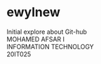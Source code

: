 # ewylnew
Initial explore about Git-hub <br>
MOHAMED AFSAR I <br>
INFORMATION TECHNOLOGY <br>
20IT025 

